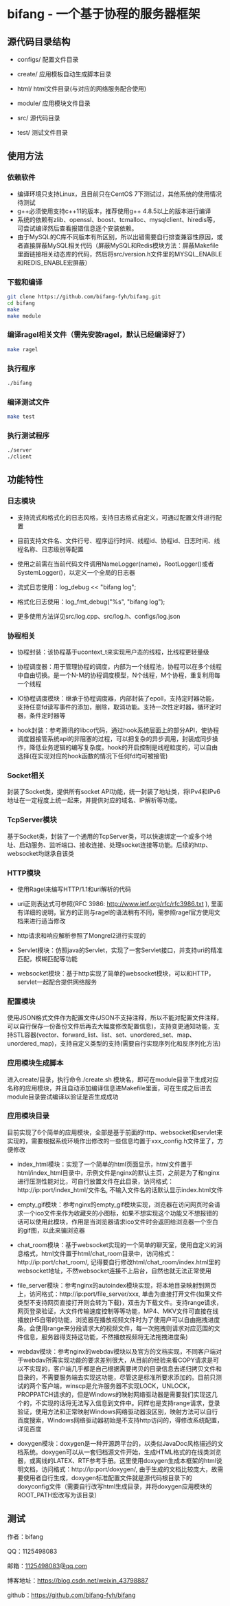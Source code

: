 # bifang - 一个基于协程的服务器框架


## 源代码目录结构

* configs/ 配置文件目录

* create/ 应用模板自动生成脚本目录

* html/ html文件目录(与对应的网络服务配合使用)

* module/ 应用模块文件目录

* src/ 源代码目录

* test/ 测试文件目录


## 使用方法

### 依赖软件
* 编译环境只支持Linux，且目前只在CentOS 7下测试过，其他系统的使用情况待测试
* g++必须使用支持c++11的版本，推荐使用g++ 4.8.5以上的版本进行编译
* 系统的依赖有zlib、openssl、boost、tcmalloc、mysqlclient、hiredis等，可尝试编译然后查看报错信息逐个安装依赖。
* 由于MySQL的C库不同版本有所区别，所以出错需要自行排查兼容性原因，或者直接屏蔽MySQL相关代码（屏蔽MySQL和Redis模块方法：屏蔽Makefile里面链接相关动态库的代码，然后将src/version.h文件里的MYSQL_ENABLE和REDIS_ENABLE宏屏蔽）


### 下载和编译
```sh
git clone https://github.com/bifang-fyh/bifang.git
cd bifang
make
make module
```

### 编译ragel相关文件（需先安装ragel，默认已经编译好了）
```sh
make ragel
```

### 执行程序
```sh
./bifang
```

### 编译测试文件
```sh
make test
```

### 执行测试程序
```sh
./server
./client
```

## 功能特性

### 日志模块

* 支持流式和格式化的日志风格，支持日志格式自定义，可通过配置文件进行配置

* 目前支持文件名、文件行号、程序运行时间、线程id、协程id、日志时间、线程名称、日志级别等配置

* 使用之前需在当前代码文件调用NameLogger(name)，RootLogger()或者SystemLogger()，以定义一个全局的日志器

* 流式日志使用：log_debug << "bifang log";

* 格式化日志使用：log_fmt_debug("%s", "bifang log");

* 更多使用方法详见src/log.cpp、src/log.h、configs/log.json


### 协程相关

* 协程封装：该协程基于ucontext_t来实现用户态的线程，比线程更轻量级

* 协程调度器：用于管理协程的调度，内部为一个线程池，协程可以在多个线程中自由切换。是一个N-M的协程调度模型，N个线程，M个协程，重复利用每一个线程

* IO协程调度模块：继承于协程调度器，内部封装了epoll，支持定时器功能，支持任意fd读写事件的添加，删除，取消功能。支持一次性定时器，循环定时器，条件定时器等

* hook封装：参考腾讯的libco代码，通过hook系统层面上的部分API，使协程调度器接管系统api的非阻塞的过程，可以把复杂的异步调用，封装成同步操作，降低业务逻辑的编写复杂度。hook的开启控制是线程粒度的，可以自由选择(在实现对应的hook函数的情况下任何fd均可被接管)


### Socket相关

封装了Socket类，提供所有socket API功能，统一封装了地址类，将IPv4和IPv6地址在一定程度上统一起来，并提供对应的域名、IP解析等功能。


### TcpServer模块

基于Socket类，封装了一个通用的TcpServer类，可以快速绑定一个或多个地址、启动服务、监听端口、接收连接、处理socket连接等功能。后续的http、websocket均继承自该类


### HTTP模块

* 使用Ragel来编写HTTP/1.1和uri解析的代码

* uri正则表达式可参照(RFC 3986: http://www.ietf.org/rfc/rfc3986.txt ), 里面有详细的说明，官方的正则与ragel的语法稍有不同，需参照ragel官方使用文档来进行适当修改

* http请求和响应解析参照了Mongrel2进行实现的

* Servlet模块：仿照java的Servlet，实现了一套Servlet接口，并支持uri的精准匹配，模糊匹配等功能

* websocket模块：基于http实现了简单的websocket模块，可以和HTTP，servlet一起配合提供网络服务


### 配置模块

使用JSON格式文件作为配置文件(JSON不支持注释，所以不能对配置文件注释，可以自行保存一份备份文件后再去大幅度修改配置信息)，支持变更通知功能，支持STL容器(vector、forward_list、list、set、unordered_set、map、unordered_map)，支持自定义类型的支持(需要自行实现序列化和反序列化方法)


### 应用模块生成脚本

进入create/目录，执行命令./create.sh 模块名，即可在module目录下生成对应名称的应用模块，并且自动添加编译信息进Makefile里面，可在生成之后进去module目录尝试编译以验证是否生成成功


### 应用模块目录

目前实现了6个简单的应用模块，全部是基于前面的http、websocket和servlet来实现的，需要根据系统环境作出修改的一些信息均置于xxx_config.h文件里了，方便修改

* index_html模块：实现了一个简单的html页面显示，html文件置于html/index_html目录中，示例文件是nginx的默认主页，之前是为了和nginx进行压测性能对比，可自行放置文件在此目录，访问格式：http://ip:port/index_html/文件名, 不输入文件名的话默认显示index.html文件

* empty_gif模块：参考nginx的empty_gif模块实现，浏览器在访问网页时会请求一个ico文件来作为收藏夹的小图标，如果不想实现这个功能又不想报错的话可以使用此模块，作用是当浏览器请求ico文件时会返回给浏览器一个空白的gif图，以此来骗浏览器

* chat_room模块：基于websocket实现的一个简单的聊天室，使用自定义的消息格式，html文件置于html/chat_room目录中，访问格式：http://ip:port/chat_room/, 记得要自行修改html/chat_room/index.html里的websocket地址，不然websocket连接不上后台，自然也就无法正常使用

* file_server模块：参考nginx的autoindex模块实现，将本地目录映射到网页上，访问格式：http://ip:port/file_server/xxx, 单击为直接打开文件(如果文件类型不支持网页直接打开则会转为下载)，双击为下载文件。支持range请求，网页登录验证，大文件传输速度控制等等功能，MP4、MKV文件可直接在线播放(H5自带的功能，浏览器在播放视频文件时为了使用户可以自由拖拽进度条，会使用range来分段请求大的视频文件，每一次拖拽则请求对应范围的文件信息，服务器得支持这功能，不然播放视频将无法拖拽进度条)

* webdav模块：参考nginx的webdav模块以及官方的文档实现，不同客户端对于webdav所需实现功能的要求差别很大，从目前的经验来看COPY请求是可以不实现的，客户端几乎都是自己根据需要拷贝的目录信息去递归拷贝文件和目录的，不需要服务端去实现这功能，尽管这是标准所要求添加的。目前只测试的两个客户端，winscp是允许服务器不实现LOCK，UNLOCK，PROPPATCH请求的，但是Windows的映射网络驱动器是需要我们实现这几个的，不实现的话将无法写入信息到文件中。同样也是支持range请求，登录验证，使用方法和正常映射Windows网络驱动器没区别，映射方法可以自行百度搜索，Windows网络驱动器初始是不支持http访问的，得修改系统配置，详见百度

* doxygen模块：doxygen是一种开源跨平台的，以类似JavaDoc风格描述的文档系统。doxygen可以从一套归档源文件开始，生成HTML格式的在线类浏览器，或离线的LATEX、RTF参考手册。这里使用doxygen生成本框架的html说明文档，访问格式：http://ip:port/doxygen/, 由于生成的文档比较庞大，故需要使用者自行生成，doxygen标准配置文件就是源代码根目录下的doxyconfig文件（需要自行改写html生成目录，并将doxygen应用模块的ROOT_PATH宏改写为该目录）


## 测试


作者：bifang

QQ：1125498083

邮箱：1125498083@qq.com

博客地址：https://blog.csdn.net/weixin_43798887

github：https://github.com/bifang-fyh/bifang

